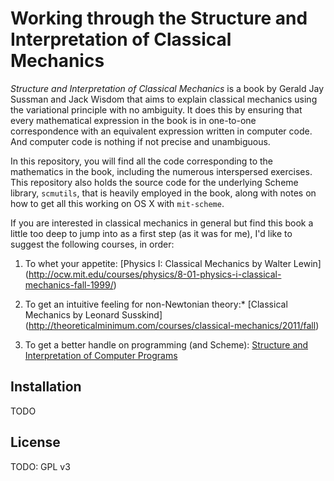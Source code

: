 # Working through the Structure and Interpretation of Classical Mechanics

_Structure and Interpretation of Classical Mechanics_ is a book by
Gerald Jay Sussman and Jack Wisdom that aims to explain classical
mechanics using the variational principle with no ambiguity. It does
this by ensuring that every mathematical expression in the book is in
one-to-one correspondence with an equivalent expression written in
computer code. And computer code is nothing if not precise and
unambiguous.

In this repository, you will find all the code corresponding to the
mathematics in the book, including the numerous interspersed
exercises. This repository also holds the source code for the
underlying Scheme library, `scmutils`, that is heavily employed in the
book, along with notes on how to get all this working on OS X with
`mit-scheme`.

If you are interested in classical mechanics in general but find this
book a little too deep to jump into as a first step (as it was for
me), I'd like to suggest the following courses, in order:

1. To whet your appetite: [Physics I: Classical Mechanics by Walter Lewin]
(http://ocw.mit.edu/courses/physics/8-01-physics-i-classical-mechanics-fall-1999/)

2. To get an intuitive feeling for non-Newtonian theory:* [Classical
Mechanics by Leonard Susskind] (http://theoreticalminimum.com/courses/classical-mechanics/2011/fall)

3. To get a better handle on programming (and Scheme): [Structure and
Interpretation of Computer Programs](http://ocw.mit.edu/courses/electrical-engineering-and-computer-science/6-001-structure-and-interpretation-of-computer-programs-spring-2005/)

## Installation

TODO

## License

TODO: GPL v3